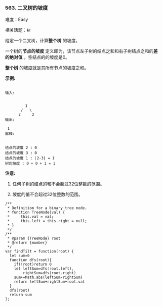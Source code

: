 ### 563. 二叉树的坡度

难度：Easy

相关话题：`树`

给定一个二叉树，计算**整个树** 的坡度。



一个树的**节点的坡度** 定义即为，该节点左子树的结点之和和右子树结点之和的**差的绝对值** 。空结点的的坡度是0。



**整个树** 的坡度就是其所有节点的坡度之和。



**示例:** 



```

输入:

 
         1
       /   \
      2     3
输出:

 1
解释:

 
结点的坡度 2 : 0
结点的坡度 3 : 0
结点的坡度 1 : |2-3| = 1
树的坡度 : 0 + 0 + 1 = 1
```


**注意:** 




1. 任何子树的结点的和不会超过32位整数的范围。

2. 坡度的值不会超过32位整数的范围。




```
/**
 * Definition for a binary tree node.
 * function TreeNode(val) {
 *     this.val = val;
 *     this.left = this.right = null;
 * }
 */
/**
 * @param {TreeNode} root
 * @return {number}
 */
var findTilt = function(root) {
  let sum=0
  function dfs(root){
    if(!root)return 0
    let leftSum=dfs(root.left),
        rightSum=dfs(root.right)
    sum+=Math.abs(leftSum-rightSum)
    return leftSum+rightSum+root.val
  }
  dfs(root)
  return sum
};
```

